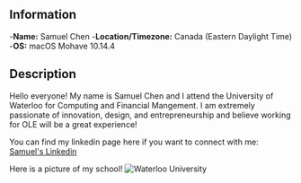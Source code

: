 ## Information
-**Name:** Samuel Chen
-**Location/Timezone:** Canada (Eastern Daylight Time)
-**OS:** macOS Mohave 10.14.4

## Description
Hello everyone! My name is Samuel Chen and I attend the University of Waterloo for Computing and Financial Mangement. 
I am extremely passionate of innovation, design, and entrepreneurship and believe working for OLE will be a great experience!

You can find my linkedin page here if you want to connect with me: [Samuel's Linkedin](https://www.linkedin.com/in/samuelgychen/)

Here is a picture of my school!
![Waterloo University](https://i.cbc.ca/1.2955245.1423777526!/fileImage/httpImage/image.jpg_gen/derivatives/16x9_780/university-of-waterloo.jpg)
